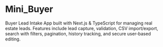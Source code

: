 # Mini_Buyer
Buyer Lead Intake App built with Next.js &amp; TypeScript for managing real estate leads. Features include lead capture, validation, CSV import/export, search with filters, pagination, history tracking, and secure user-based editing.
